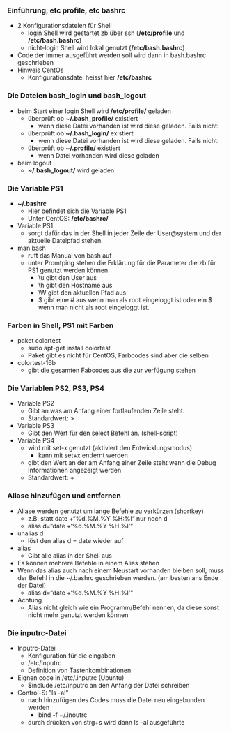 ### Einführung, etc profile, etc bashrc
  * 2 Konfigurationsdateien für Shell
    * login Shell wird gestartet zb über ssh (**/etc/profile** und **/etc/bash.bashrc**)
    * nicht-login Shell wird lokal genutzt (**/etc/bash.bashrc**)
  * Code der immer ausgeführt werden soll wird dann in bash.bashrc geschrieben
  * Hinweis CentOs
    * Konfigurationsdatei heisst hier **/etc/bashrc**

### Die Dateien bash_login und bash_logout
  * beim Start einer login Shell wird **/etc/profile/** geladen
    * überprüft ob **~/.bash_profile/** existiert
      * wenn diese Datei vorhanden ist wird diese geladen. Falls nicht:
    * überprüft ob **~/.bash_login/** existiert
      * wenn diese Datei vorhanden ist wird diese geladen. Falls nicht:
    * überprüft ob **~/.profile/** existiert
      * wenn Datei vorhanden wird diese geladen
  * beim logout
    * **~/.bash_logout/** wird geladen

### Die Variable PS1
  * **~/.bashrc**
    * Hier befindet sich die Variable PS1
    * Unter CentOS: **/etc/bashrc/**
  * Variable PS1
    * sorgt dafür das in der Shell in jeder Zeile der User@system und der aktuelle Dateipfad stehen.
  * man bash
    * ruft das Manual von bash auf
    * unter Promtping stehen die Erklärung für die Parameter die zb für PS1 genutzt werden können
      * \u gibt den User aus
      * \h gibt den Hostname aus
      * \W gibt den aktuellen Pfad aus
      * \$ gibt eine # aus wenn man als root eingeloggt ist oder ein $ wenn man nicht als root eingeloggt ist.

### Farben in Shell, PS1 mit Farben
  * paket colortest
    * sudo apt-get install colortest
    * Paket gibt es nicht für CentOS, Farbcodes sind aber die selben
  * colortest-16b 
    * gibt die gesamten Fabcodes aus die zur verfügung stehen

### Die Variablen PS2, PS3, PS4
  * Variable PS2
    * Gibt an was am Anfang einer fortlaufenden Zeile steht.
    * Standardwert: >
  * Variable PS3
    * Gibt den Wert für den select Befehl an. (shell-script)
  * Variable PS4
    * wird mit set-x genutzt (aktiviert den Entwicklungsmodus)
      * kann mit set+x entfernt werden
    * gibt den Wert an der am Anfang einer Zeile steht wenn die Debug Informationen angezeigt werden
    * Standardwert: + 

### Aliase hinzufügen und entfernen
  * Aliase werden genutzt um lange Befehle zu verkürzen (shortkey)
    * z.B. statt date +“%d.%M.%Y %H:%I“ nur noch d
    * alias d=“date +‘%d.%M.%Y %H:%I‘“
  * unalias d
    * löst den alias d = date wieder auf
  * alias
    * Gibt alle alias in der Shell aus
  * Es können mehrere Befehle in einem Alias stehen
  * Wenn das alias auch nach einem Neustart vorhanden bleiben soll,
muss der Befehl in die ~/.bashrc geschrieben werden. (am besten ans Ende der Datei)
    * alias d=“date +‘%d.%M.%Y %H:%I‘“
  * Achtung
    * Alias nicht gleich wie ein Programm/Befehl nennen,
da diese sonst nicht mehr genutzt werden können  

### Die inputrc-Datei
  * Inputrc-Datei
    * Konfiguration für die eingaben
    * /etc/inputrc
    * Definition von Tastenkombinationen
  * Eignen code in /etc/.inputrc (Ubuntu)
    * $include /etc/inputrc an den Anfang der Datei schreiben
  * Control-S: ”ls -al“
    * nach hinzufügen des Codes muss die Datei neu eingebunden werden
      * bind -f ~/.inoutrc
    * durch drücken von strg+s wird dann ls -al ausgeführte

